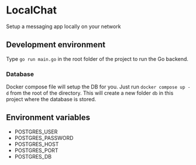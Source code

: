 # LocalChat
Setup a messaging app locally on your network

## Development environment
Type `go run main.go` in the root folder of the project to run the Go backend. 

### Database
Docker compose file will setup the DB for you. Just run `docker compose up -d` from the root of the directory. This will create a new folder `db` in this project where the database is stored.

## Environment variables
- POSTGRES_USER
- POSTGRES_PASSWORD
- POSTGRES_HOST
- POSTGRES_PORT
- POSTGRES_DB